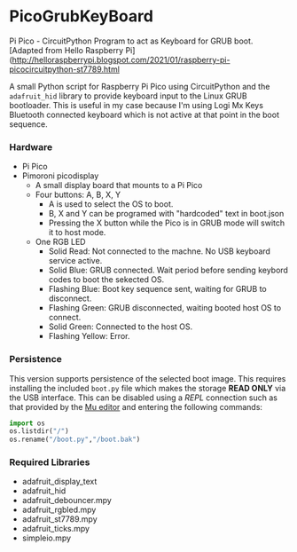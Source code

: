 # PicoGrubKeyBoard
Pi Pico - CircuitPython Program to act as Keyboard for GRUB boot. [Adapted from Hello Raspberry Pi]
(http://helloraspberrypi.blogspot.com/2021/01/raspberry-pi-picocircuitpython-st7789.html

A small Python script for Raspberry Pi Pico using CircuitPython and the ```adafruit_hid``` library
to provide keyboard input to the Linux GRUB bootloader. This is useful in my case because I'm using
Logi Mx Keys Bluetooth connected keyboard which is not active at that point in the boot sequence.

### Hardware
* Pi Pico
* Pimoroni picodisplay
  * A small display board that mounts to a Pi Pico
  * Four buttons: A, B, X, Y
    * A is used to select the OS to boot.
    * B, X and Y can be programed with "hardcoded" text in boot.json
    * Pressing the X button while the Pico is in GRUB mode will switch it to host mode. 
  * One RGB LED
    * Solid Read: Not connected to the machne. No USB keyboard service active.
    * Solid Blue: GRUB connected. Wait period before sending keybord codes to boot the sekected OS.
    * Flashing Blue: Boot key sequence sent, waiting for GRUB to disconnect.
    * Flashing Green: GRUB disconnected, waiting booted host OS to connect.
    * Solid Green: Connected to the host OS.
    * Flashing Yellow: Error.

### Persistence

This version supports persistence of the selected boot image. This requires installing the included
```boot.py``` file which makes the storage __READ ONLY__ via the USB interface. This can be
disabled using a _REPL_ connection such as that provided by the [Mu editor](https://codewith.mu/) and
entering the following commands:
```python
import os
os.listdir("/")
os.rename("/boot.py","/boot.bak")
```

### Required Libraries
* adafruit_display_text
* adafruit_hid
* adafruit_debouncer.mpy
* adafruit_rgbled.mpy
* adafruit_st7789.mpy
* adafruit_ticks.mpy
* simpleio.mpy
